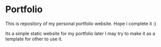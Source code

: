 # Portfolio
This is repository of my personal portfolio website. Hope i complete it :)

Its a simple static website for my portfolio later I may try to make it as a template for other to use it.
